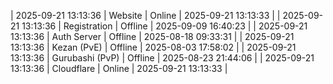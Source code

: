 | 2025-09-21 13:13:36 | Website | Online | 2025-09-21 13:13:33 |
| 2025-09-21 13:13:36 | Registration | Offline | 2025-09-09 16:40:23 |
| 2025-09-21 13:13:36 | Auth Server | Offline | 2025-08-18 09:33:31 |
| 2025-09-21 13:13:36 | Kezan (PvE) | Offline | 2025-08-03 17:58:02 |
| 2025-09-21 13:13:36 | Gurubashi (PvP) | Offline | 2025-08-23 21:44:06 |
| 2025-09-21 13:13:36 | Cloudflare | Online | 2025-09-21 13:13:33 |
